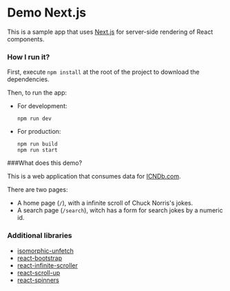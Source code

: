 # Demo Next.js

This is a sample app that uses [Next.js](https://github.com/zeit/next.js) for server-side rendering of React components.

### How I run it?

First, execute `npm install` at the root of the project to download the dependencies.

Then, to run the app:

- For development:

    ``` 
    npm run dev
    ```
- For production:

    ``` 
    npm run build
    npm run start
    ```

###What does this demo?

This is a web application that consumes data for [ICNDb.com](http://www.icndb.com/api/).

There are two pages:

- A home page (`/`), with a infinite scroll of Chuck Norris's jokes.
- A search page (`/search`), witch has a form for search jokes by a numeric id. 


### Additional libraries

- [isomorphic-unfetch](https://github.com/developit/unfetch)
- [react-bootstrap](https://github.com/react-bootstrap/react-bootstrap)
- [react-infinite-scroller](https://github.com/CassetteRocks/react-infinite-scroller)
- [react-scroll-up](https://github.com/milosjanda/react-scroll-up)
- [react-spinners](https://github.com/davidhu2000/react-spinners)


